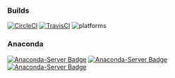 ### Builds

[![CircleCI](https://circleci.com/gh/UV-CDAT/cdms.svg?style=shield&circle-token=b960fe5194ad7052b820e6589014887531fa53f8)](https://github.com/UV-CDAT/cdms/build)
[![TravisCI](https://travis-ci.org/UV-CDAT/cdms.svg?branch=master)](https://travis-ci.org/UV-CDAT/cdms/builds)
![platforms](http://img.shields.io/badge/platforms-linux%20|%20osx-lightgrey.svg)

### Anaconda
[![Anaconda-Server Badge](https://anaconda.org/uvcdat/cdms2/badges/version.svg)](https://anaconda.org/uvcdat/cdms2)
[![Anaconda-Server Badge](https://anaconda.org/uvcdat/cdms2/badges/downloads.svg)](https://anaconda.org/uvcdat/cdms2)
[![Anaconda-Server Badge](https://anaconda.org/uvcdat/cdms2/badges/installer/conda.svg)](https://conda.anaconda.org/uvcdat)
